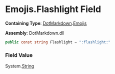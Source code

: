 # Emojis\.Flashlight Field

**Containing Type**: [DotMarkdown](../../README.md)\.[Emojis](../README.md)

**Assembly**: DotMarkdown\.dll

```csharp
public const string Flashlight = ":flashlight:"
```

### Field Value

System\.[String](https://docs.microsoft.com/en-us/dotnet/api/system.string)